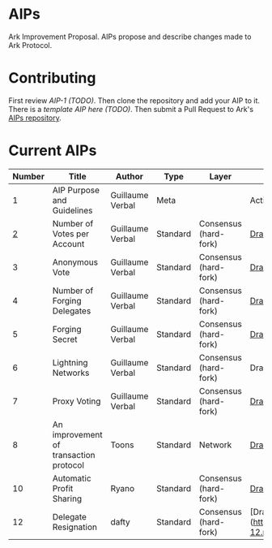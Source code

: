 # AIPs
Ark Improvement Proposal. AIPs propose and describe changes made to Ark Protocol.

# Contributing
First review *AIP-1 (TODO)*. Then clone the repository and add your AIP to it. There is a *template AIP here (TODO)*. Then submit a Pull Request to Ark's [AIPs repository](https://github.com/ArkEcosystem/AIPs).

# Current AIPs
| Number        | Title        | Author | Type  | Layer        | Status / Discussion |
| ------------- | ------------ | ------ | ----- | ------------ | ------------------- |
| 1 | AIP Purpose and Guidelines | Guillaume Verbal | Meta | | Active |
| [2](AIPS/aip-2.md) | Number of Votes per Account | Guillaume Verbal | Standard | Consensus (hard-fork) | [Draft](https://github.com/ArkEcosystem/AIPs/issues/1) |
| 3 | Anonymous Vote | Guillaume Verbal | Standard | Consensus (hard-fork) | [Draft](https://github.com/ArkEcosystem/AIPs/issues/5) |
| 4 | Number of Forging Delegates | Guillaume Verbal | Standard | Consensus (hard-fork) | [Draft](https://github.com/ArkEcosystem/AIPs/issues/3) |
| 5 | Forging Secret | Guillaume Verbal | Standard | Consensus (hard-fork) | [Draft](https://github.com/ArkEcosystem/AIPs/issues/6) |
| 6 | Lightning Networks | Guillaume Verbal | Standard | Consensus (hard-fork) | Draft |
| 7 | Proxy Voting | Guillaume Verbal | Standard | Consensus (hard-fork) | [Draft](https://github.com/ArkEcosystem/AIPs/issues/2) |
| 8 | An improvement of transaction protocol | Toons | Standard | Network | [Draft](https://github.com/ArkEcosystem/AIPs/issues/7) |
| 10 | Automatic Profit Sharing | Ryano | Standard | Consensus (hard-fork) | [Draft](https://github.com/ArkEcosystem/AIPs/blob/master/AIPS/aip-10.md) |
| 12 | Delegate Resignation | dafty | Standard | Consensus (hard-fork) | [Draft]](https://github.com/ArkEcosystem/AIPs/blob/master/AIPS/aip-12.md)
